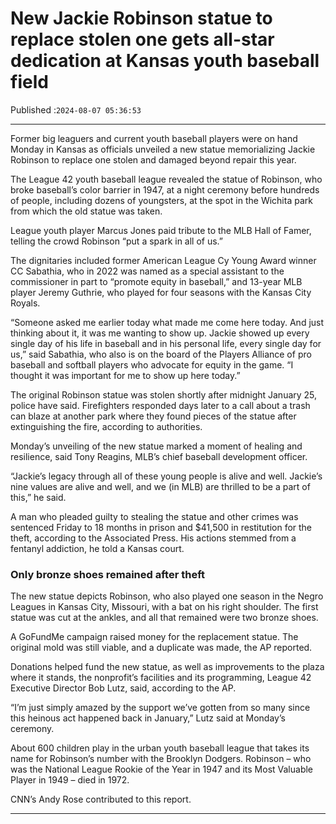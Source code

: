 # New Jackie Robinson statue to replace stolen one gets all-star dedication at Kansas youth baseball field

Published :`2024-08-07 05:36:53`

---

Former big leaguers and current youth baseball players were on hand Monday in Kansas as officials unveiled a new statue memorializing Jackie Robinson to replace one stolen and damaged beyond repair this year.

The League 42 youth baseball league revealed the statue of Robinson, who broke baseball’s color barrier in 1947, at a night ceremony before hundreds of people, including dozens of youngsters, at the spot in the Wichita park from which the old statue was taken.

League youth player Marcus Jones paid tribute to the MLB Hall of Famer, telling the crowd Robinson “put a spark in all of us.”

The dignitaries included former American League Cy Young Award winner CC Sabathia, who in 2022 was named as a special assistant to the commissioner in part to “promote equity in baseball,” and 13-year MLB player Jeremy Guthrie, who played for four seasons with the Kansas City Royals.

“Someone asked me earlier today what made me come here today. And just thinking about it, it was me wanting to show up. Jackie showed up every single day of his life in baseball and in his personal life, every single day for us,” said Sabathia, who also is on the board of the Players Alliance of pro baseball and softball players who advocate for equity in the game. “I thought it was important for me to show up here today.”

The original Robinson statue was stolen shortly after midnight January 25, police have said. Firefighters responded days later to a call about a trash can blaze at another park where they found pieces of the statue after extinguishing the fire, according to authorities.

Monday’s unveiling of the new statue marked a moment of healing and resilience, said Tony Reagins, MLB’s chief baseball development officer.

“Jackie’s legacy through all of these young people is alive and well. Jackie’s nine values are alive and well, and we (in MLB) are thrilled to be a part of this,” he said.

A man who pleaded guilty to stealing the statue and other crimes was sentenced Friday to 18 months in prison and $41,500 in restitution for the theft, according to the Associated Press. His actions stemmed from a fentanyl addiction, he told a Kansas court.

### Only bronze shoes remained after theft

The new statue depicts Robinson, who also played one season in the Negro Leagues in Kansas City, Missouri, with a bat on his right shoulder. The first statue was cut at the ankles, and all that remained were two bronze shoes.

A GoFundMe campaign raised money for the replacement statue. The original mold was still viable, and a duplicate was made, the AP reported.

Donations helped fund the new statue, as well as improvements to the plaza where it stands, the nonprofit’s facilities and its programming, League 42 Executive Director Bob Lutz, said, according to the AP.

“I’m just simply amazed by the support we’ve gotten from so many since this heinous act happened back in January,” Lutz said at Monday’s ceremony.

About 600 children play in the urban youth baseball league that takes its name for Robinson’s number with the Brooklyn Dodgers. Robinson – who was the National League Rookie of the Year in 1947 and its Most Valuable Player in 1949 – died in 1972.

CNN’s Andy Rose contributed to this report.

---


